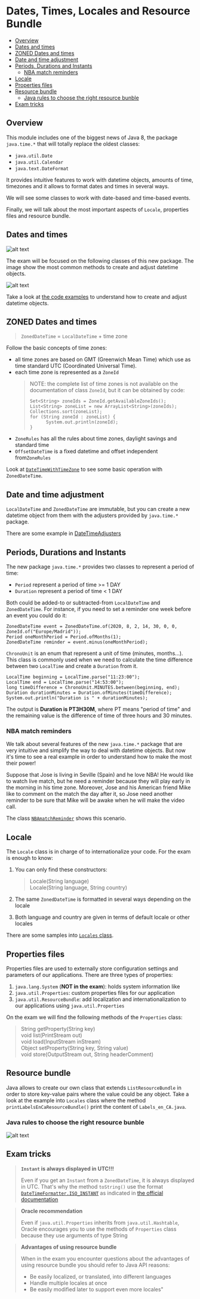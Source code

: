 # Dates, Times, Locales and Resource Bundle
+ [Overview](#overview)
+ [Dates and times](#dates-and-times)
+ [ZONED Dates and times](#zoned-dates-and-times)
+ [Date and time adjustment](#date-and-time-adjustment)
+ [Periods, Durations and Instants](#periods-durations-and-instants)
    - [NBA match reminders](#nba-match-reminders)
+ [Locale](#locale)
+ [Properties files](#properties-files)
+ [Resource bundle](#resource-bundle)
    - [Java rules to choose the right resource bunble](#java-rules-to-choose-the-right-resource-bunble)
+ [Exam tricks](#exam-tricks)


## Overview
This module includes one of the biggest news of Java 8, the package ``java.time.*`` that will totally replace the oldest classes:
* ``java.util.Date``
* ``java.util.Calendar``
* ``java.text.DateFormat`` 

It provides intuitive features to work with datetime objects, amounts of time, timezones and it allows to format dates and times in several ways.

We will see some classes to work with date-based and time-based events.

Finally, we will talk about the most important aspects of ``Locale``, properties files and resource bundle.

## Dates and times

![alt text](readme_resources/java-time-package.png)

The exam will be focused on the following classes of this new package. The image show the most common methods to create and adjust datetime objects.

![alt text](readme_resources/create-and-adjust-datetime-objects.png)

Take a look at [the code examples](src/date_and_time/DateAndTime.java) to understand how to create and adjust datetime objects.

## ZONED Dates and times
> ``ZonedDateTime`` = ``LocalDateTime`` + time zone

Follow the basic concepts of time zones:
 * all time zones are based on GMT (Greenwich Mean Time) which use as time standard UTC (Coordinated Universal Time).
 * each time zone is represented as a ``ZoneId``
    > NOTE: the complete list of time zones is not available on the documentation of class ``ZoneId``, but it can be obtained by code:
    > ```
    > Set<String> zoneIds = ZoneId.getAvailableZoneIds();
    > List<String> zoneList = new ArrayList<String>(zoneIds);
    > Collections.sort(zoneList);
    > for (String zoneId : zoneList) {
    >       System.out.println(zoneId);
    > }
    > ```
 * ``ZoneRules`` has all the rules about time zones, daylight savings and standard time
 * ``OffsetDateTime`` is a fixed datetime and offset independent from``ZoneRules``
 
 Look at [``DateTimeWithTimeZone``](src/date_and_time/DateTimeWithTimeZone.java) to see some basic operation with ``ZonedDateTime``.

## Date and time adjustment
``LocalDateTime`` and ``ZonedDateTime`` are immutable, but you can create a new datetime object from them with the adjusters provided by ``java.time.*`` package.

There are some example in [DateTimeAdjusters](src/date_and_time/DateTimeAdjusters.java)

## Periods, Durations and Instants
The new package ``java.time.*`` provides two classes to represent a period of time: 
 * ``Period`` represent a period of time >= 1 DAY
 * ``Duration`` represent a period of time < 1 DAY
 
Both could be added-to or subtracted-from ``LocalDateTime`` and ``ZonedDateTime``. For instance, if you need to set a reminder 
one week before an event you could do it:
```
ZonedDateTime event = ZonedDateTime.of(2020, 8, 2, 14, 30, 0, 0, ZoneId.of("Europe/Madrid"));
Period oneMonthPeriod = Period.ofMonths(1);
ZonedDateTime reminder = event.minus(oneMonthPeriod); 
```

``ChronoUnit`` is an enum that represent a unit of time (minutes, months...). This class is commonly used when we need to calculate 
the time difference between two ``LocalTime`` and create a ``Duration`` from it.
```
LocalTime beginning = LocalTime.parse("11:23:00");
LocalTime end = LocalTime.parse("14:53:00");
long timeDifference = ChronoUnit.MINUTES.between(beginning, end);
Duration durationMinutes = Duration.ofMinutes(timeDifference);
System.out.println("Duration is " + durationMinutes);
```
The output is **Duration is PT3H30M**, where PT means "period of time" and the remaining value is the difference of time of three hours and 30 minutes.

### NBA match reminders
We talk about several features of the new ``java.time.*`` package that are very intuitive and simplify the way to deal with datetime objects. 
But now it's time to see a real example in order to understand how to make the most their power!

Suppose that Jose is living in Seville (Spain) and he love NBA! He would like to watch live match, but he need a reminder because they will play early in the morning in his time zone.
Moreover, Jose and his American friend Mike like to comment on the match the day after it, so Jose need another reminder to be sure that Mike will be awake when he will make the video call. 

The class [``NBAmatchReminder``](src/date_and_time/NBAMatchReminders.java) shows this scenario.

## Locale
The ``Locale`` class is in charge of to internationalize your code. For the exam is enough to know: 
 1. You can only find these constructors:
    > Locale(String language) \
      Locale(String language, String country)
 
 2. The same ``ZonedDateTime`` is formatted in several ways depending on the locale
  
 3. Both language and country are given in terms of default locale or other locales
 
There are some samples into [``Locales`` class](src/date_and_time/Locales.java).

## Properties files
Properties files are used to externally store configuration settings and parameters of our applications. There are three types of properties:
 1. ``java.lang.System`` (**NOT in the exam**): holds system information like
 2. ``java.util.Properties``: custom properties files for our application
 3. ``java.util.ResourceBundle``: add localization and internationalization to our applications using ``java.util.Properties``

On the exam we will find the following methods of the ``Properties`` class:
 > String getProperty(String key) \
   void list(PrintStream out) \
   void load(InputStream inStream) \
   Object setProperty(String key, String value) \
   void store(OutputStream out, String headerComment)

## Resource bundle
Java allows to create our own class that extends ``ListResourceBundle`` in order to store key-value pairs where the value could be any object. 
Take a look at the example into ``Locales`` class where the method ``printLabelsEnCaResourceBundle()`` print the content of ``Labels_en_CA.java``.

### Java rules to choose the right resource bunble
![alt text](readme_resources/how-java-choose-the-right-resource-bundle.png)

## Exam tricks
> **``Instant`` is always displayed in UTC!!!**
>
> Even if you get an ``Instant`` from a ``ZonedDateTime``, it is always displayed in UTC. That's why the method ``toString()`` use the format 
> [``DateTimeFormatter.ISO_INSTANT``](https://docs.oracle.com/javase/8/docs/api/java/time/format/DateTimeFormatter.html#ISO_INSTANT) as indicated in
> [the official documentation](https://docs.oracle.com/javase/8/docs/api/java/time/Instant.html#toString--)

> **Oracle recommendation**
>
> Even if ``java.util.Properties`` inherits from ``java.util.Hashtable``, Oracle encourages you to use the methods of ``Properties`` 
  class because they use arguments of type String

> **Advantages of using resource bundle**
>
> When in the exam you encounter questions about the advantages of using resource bundle you should refer to Java API reasons:
>  * Be easily localized, or translated, into different languages  
>  * Handle multiple locales at once
>  * Be easily modified later to support even more locales"